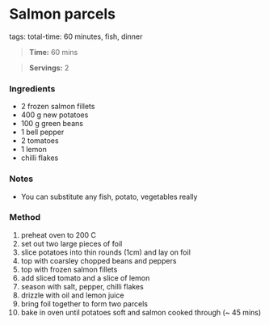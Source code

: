 # Salmon parcels
tags: total-time: 60 minutes, fish, dinner

> **Time:** 60 mins

> **Servings:** 2

### Ingredients

* 2 frozen salmon fillets
* 400 g new potatoes
* 100 g green beans
* 1 bell pepper
* 2 tomatoes
* 1 lemon
* chilli flakes

### Notes

* You can substitute any fish, potato, vegetables really

### Method

1. preheat oven to 200 C
2. set out two large pieces of foil
3. slice potatoes into thin rounds (1cm) and lay on foil
4. top with coarsley chopped beans and peppers
5. top with frozen salmon fillets
6. add sliced tomato and a slice of lemon
7. season with salt, pepper, chilli flakes
8. drizzle with oil and lemon juice
9. bring foil together to form two parcels
10. bake in oven until potatoes soft and salmon cooked through (~ 45 mins)
